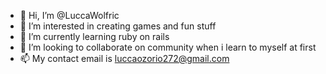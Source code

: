 - 👋 Hi, I’m @LuccaWolfric
- 👀 I’m interested in creating games and fun stuff
- 🌱 I’m currently learning ruby on rails
- 💞️ I’m looking to collaborate on community when i learn to myself at first
- 📫 My contact email is luccaozorio272@gmail.com
<!---
LuccaWolfric/LuccaWolfric is a ✨ special ✨ repository because its `README.md` (this file) appears on your GitHub profile.
You can click the Preview link to take a look at your changes.
--->
